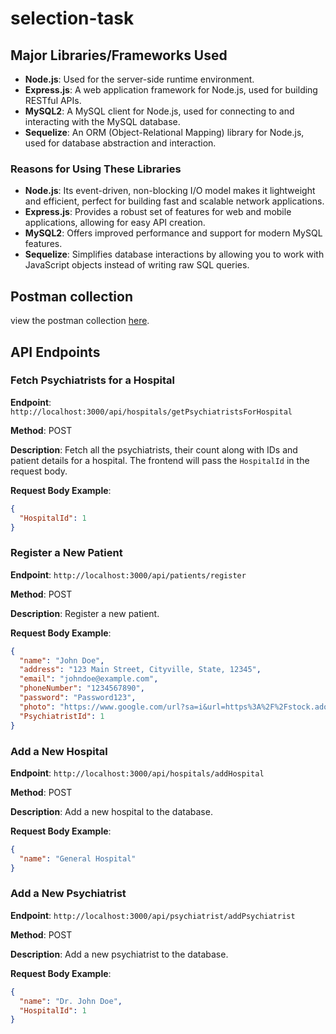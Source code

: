 # selection-task

## Major Libraries/Frameworks Used

- **Node.js**: Used for the server-side runtime environment.
- **Express.js**: A web application framework for Node.js, used for building RESTful APIs.
- **MySQL2**: A MySQL client for Node.js, used for connecting to and interacting with the MySQL database.
- **Sequelize**: An ORM (Object-Relational Mapping) library for Node.js, used for database abstraction and interaction.

### Reasons for Using These Libraries

- **Node.js**: Its event-driven, non-blocking I/O model makes it lightweight and efficient, perfect for building fast and scalable network applications.
- **Express.js**: Provides a robust set of features for web and mobile applications, allowing for easy API creation.
- **MySQL2**: Offers improved performance and support for modern MySQL features.
- **Sequelize**: Simplifies database interactions by allowing you to work with JavaScript objects instead of writing raw SQL queries.



## Postman collection

view the postman collection [here](<https://restless-flare-610948.postman.co/workspace/workspace1~253ef291-9a17-4d52-99cf-de6e163d546d/collection/28289887-0cd1fce2-0f2f-44fe-bd3b-8c4437368547?action=share&creator=28289887>).



## API Endpoints

### Fetch Psychiatrists for a Hospital

**Endpoint**: `http://localhost:3000/api/hospitals/getPsychiatristsForHospital`

**Method**: POST

**Description**: Fetch all the psychiatrists, their count along with IDs and patient details for a hospital. The frontend will pass the `HospitalId` in the request body.

**Request Body Example**:
```json
{
  "HospitalId": 1
}
```

### Register a New Patient

**Endpoint**: `http://localhost:3000/api/patients/register`

**Method**: POST

**Description**: Register a new patient.

**Request Body Example**:
```json
{
  "name": "John Doe",
  "address": "123 Main Street, Cityville, State, 12345",
  "email": "johndoe@example.com",
  "phoneNumber": "1234567890",
  "password": "Password123",
  "photo": "https://www.google.com/url?sa=i&url=https%3A%2F%2Fstock.adobe.com%2Fsearch%3Fk%3Dhuman%2Bface&psig=AOvVaw1hu7I20-6o3qNIntTN-rhS&ust=1716312050011000&source=images&cd=vfe&opi=89978449&ved=0CBIQjRxqFwoTCKij7eLenIYDFQAAAAAdAAAAABAE",
  "PsychiatristId": 1
}
```
### Add a New Hospital

**Endpoint**: `http://localhost:3000/api/hospitals/addHospital`

**Method**: POST

**Description**: Add a new hospital to the database.

**Request Body Example**:
```json
{
  "name": "General Hospital"
}
```

### Add a New Psychiatrist

**Endpoint**: `http://localhost:3000/api/psychiatrist/addPsychiatrist`

**Method**: POST

**Description**: Add a new psychiatrist to the database.

**Request Body Example**:
```json
{
  "name": "Dr. John Doe",
  "HospitalId": 1
}
```



